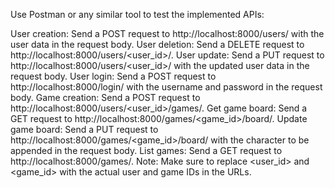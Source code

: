 Use Postman or any similar tool to test the implemented APIs:

User creation: Send a POST request to http://localhost:8000/users/ with the user data in the request body.
User deletion: Send a DELETE request to http://localhost:8000/users/<user_id>/.
User update: Send a PUT request to http://localhost:8000/users/<user_id>/ with the updated user data in the request body.
User login: Send a POST request to http://localhost:8000/login/ with the username and password in the request body.
Game creation: Send a POST request to http://localhost:8000/users/<user_id>/games/.
Get game board: Send a GET request to http://localhost:8000/games/<game_id>/board/.
Update game board: Send a PUT request to http://localhost:8000/games/<game_id>/board/ with the character to be appended in the request body.
List games: Send a GET request to http://localhost:8000/games/.
Note: Make sure to replace <user_id> and <game_id> with the actual user and game IDs in the URLs.